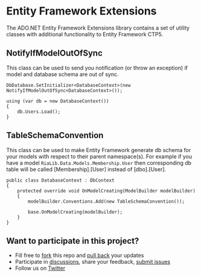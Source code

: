 ﻿Entity Framework Extensions
===========================

The ADO.NET Entity Framework Extensions library contains a set of utility classes with additional functionality to Entity Framework CTP5.

NotifyIfModelOutOfSync
----------------------

This class can be used to send you notification (or throw an exception) if model and database schema are out of sync.

	DbDatabase.SetInitializer<DatabaseContext>(new NotifyIfModelOutOfSync<DatabaseContext>());

	using (var db = new DatabaseContext())
	{
		db.Users.Load();
	}

TableSchemaConvention
---------------------

This class can be used to make Entity Framework generate db schema for your models with respect to their parent namespace(s). For example if you have a model `RiaLib.Data.Models.Membership.User` then corresponding db table will be called [Membership].[User] instead of [dbo].[User].

    public class DatabaseContext : DbContext
    {
        protected override void OnModelCreating(ModelBuilder modelBuilder)
        {
            modelBuilder.Conventions.Add(new TableSchemaConvention());
			
			base.OnModelCreating(modelBuilder);
        }
    }

Want to participate in this project?
------------------------------------

 * Fill free to [fork](https://github.com/rialib/efextensions/fork) this repo and [pull back](https://github.com/rialib/efextensions/pull/new/master) your updates
 * Participate in [discussions](https://groups.google.com/forum/#!forum/rialib), share your feedback, [submit issues](https://github.com/rialib/efextensions/issues)
 * Follow us on [Twitter](http://twitter.com/rialib)

